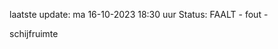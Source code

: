 laatste update: 
ma 16-10-2023 18:30   uur 
Status: FAALT - fout - 
<div class="service R">schijfruimte</div>